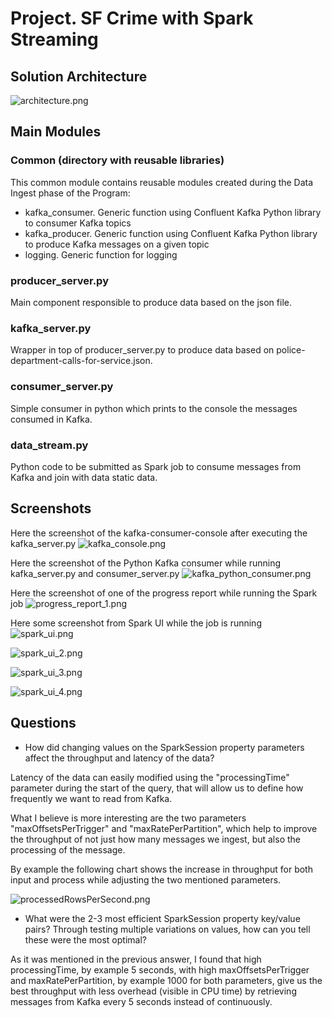 # Project. SF Crime with Spark Streaming

## Solution Architecture
![architecture.png](images/architecture.png)


## Main Modules

### Common (directory with reusable libraries)
This common module contains reusable modules created during the Data Ingest phase of the Program:
- kafka_consumer. Generic function using Confluent Kafka Python library to consumer Kafka topics
- kafka_producer. Generic function using Confluent Kafka Python library to produce Kafka messages on a given topic     
- logging. Generic function for logging

### producer_server.py
Main component responsible  to produce data based on the json file.

### kafka_server.py
Wrapper in top of producer_server.py to produce data based on police-department-calls-for-service.json. 

### consumer_server.py
Simple consumer in python which prints to the console the messages consumed in Kafka.

### data_stream.py
Python code to be submitted as Spark job to consume messages from Kafka and join with data static data.

## Screenshots

Here the screenshot of the kafka-consumer-console after executing the kafka_server.py
![kafka_console.png](images/kafka_console.png)

Here the screenshot of the Python Kafka consumer while running kafka_server.py and consumer_server.py
![kafka_python_consumer.png](images/kafka_python_consumer.png)

Here the screenshot of one of the progress report while running the Spark job
![progress_report_1.png](images/progress_report_1.png)

Here some screenshot from Spark UI while the job is running
![spark_ui.png](images/spark_ui.png)

![spark_ui_2.png](images/spark_ui_2.png)

![spark_ui_3.png](images/spark_ui_3.png)

![spark_ui_4.png](images/spark_ui_4.png)
 

## Questions

- How did changing values on the SparkSession property parameters affect the throughput and latency of the data?

Latency of the data can easily modified using the "processingTime" parameter during the start of the query, that will allow us to define how frequently we want to read from Kafka.

What I believe is more interesting are the two parameters "maxOffsetsPerTrigger" and "maxRatePerPartition", which help to improve the throughput of not just how many messages we ingest, but also the processing of the message. 

By example the following chart shows the increase in throughput for both input and process while adjusting the two mentioned parameters.

![processedRowsPerSecond.png](images/processedRowsPerSecond.png)

- What were the 2-3 most efficient SparkSession property key/value pairs? Through testing multiple variations on values, how can you tell these were the most optimal?

As it was mentioned in the previous answer, I found that high processingTime, by example 5 seconds, with high maxOffsetsPerTrigger and maxRatePerPartition, by example 1000 for both parameters,  give us the best throughput with less overhead (visible in CPU time) by retrieving  messages from Kafka every 5 seconds instead of continuously. 